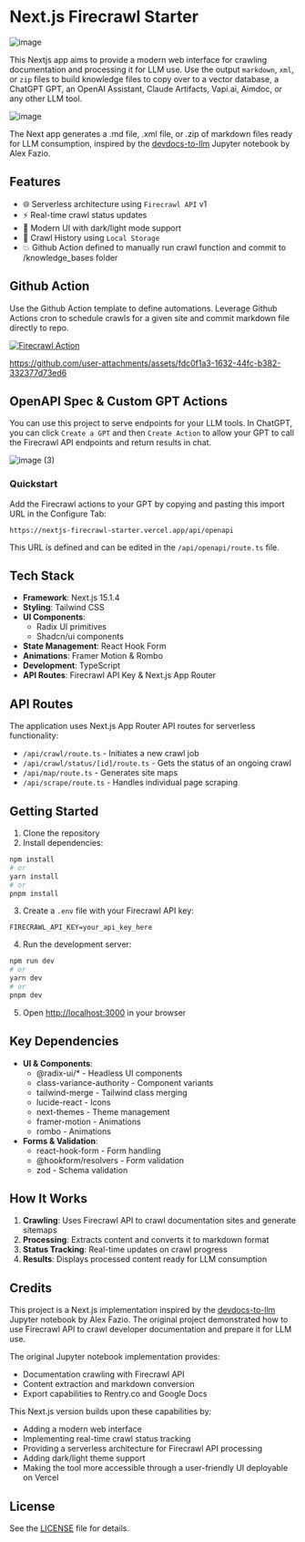 # Next.js Firecrawl Starter
![image](https://github.com/user-attachments/assets/e82a0567-6ad9-44c4-bc4b-2a99543cac1f)

This Nextjs app aims to provide a modern web interface for crawling documentation and processing it for LLM use. Use the output `markdown`, `xml`, or `zip` files to build knowledge files to copy over to a vector database, a ChatGPT GPT, an OpenAI Assistant, Claude Artifacts, Vapi.ai, Aimdoc, or any other LLM tool.

![image](https://github.com/user-attachments/assets/8d48194d-7436-4227-9919-7602688c65b7)

The Next app generates a .md file, .xml file, or .zip of markdown files ready for LLM consumption, inspired by the [devdocs-to-llm](https://github.com/alexfazio/devdocs-to-llm) Jupyter notebook by Alex Fazio.

## Features

- 🌐 Serverless architecture using `Firecrawl API` v1
- ⚡ Real-time crawl status updates
- 🎨 Modern UI with dark/light mode support
- 📂 Crawl History using `Local Storage`
- 💥 Github Action defined to manually run crawl function and commit to /knowledge_bases folder

## Github Action 
Use the Github Action template to define automations. Leverage Github Actions cron to schedule crawls for a given site and commit markdown file directly to repo.

[![Firecrawl Action](https://github.com/cameronking4/nextjs-firecrawl-starter/actions/workflows/crawl-docs.yml/badge.svg)](https://github.com/cameronking4/nextjs-firecrawl-starter/actions/workflows/crawl-docs.yml)

https://github.com/user-attachments/assets/fdc0f1a3-1632-44fc-b382-332377d73ed6

## OpenAPI Spec & Custom GPT Actions
You can use this project to serve endpoints for your LLM tools. In ChatGPT, you can click `Create a GPT` and then `Create Action` to allow your GPT to call the Firecrawl API endpoints and return results in chat.

![image (3)](https://github.com/user-attachments/assets/1280fc24-582b-42b3-8c76-7db66c72b004)

### Quickstart
Add the Firecrawl actions to your GPT by copying and pasting this import URL in the Configure Tab:
```
https://nextjs-firecrawl-starter.vercel.app/api/openapi
```
This URL is defined and can be edited in the `/api/openapi/route.ts` file.

## Tech Stack

- **Framework**: Next.js 15.1.4
- **Styling**: Tailwind CSS
- **UI Components**: 
  - Radix UI primitives
  - Shadcn/ui components
- **State Management**: React Hook Form
- **Animations**: Framer Motion & Rombo 
- **Development**: TypeScript
- **API Routes**: Firecrawl API Key & Next.js App Router

## API Routes

The application uses Next.js App Router API routes for serverless functionality:

- `/api/crawl/route.ts` - Initiates a new crawl job
- `/api/crawl/status/[id]/route.ts` - Gets the status of an ongoing crawl
- `/api/map/route.ts` - Generates site maps
- `/api/scrape/route.ts` - Handles individual page scraping

## Getting Started

1. Clone the repository
2. Install dependencies:
```bash
npm install
# or
yarn install
# or
pnpm install
```

3. Create a `.env` file with your Firecrawl API key:
```env
FIRECRAWL_API_KEY=your_api_key_here
```

4. Run the development server:
```bash
npm run dev
# or
yarn dev
# or
pnpm dev
```

5. Open [http://localhost:3000](http://localhost:3000) in your browser

## Key Dependencies

- **UI & Components**:
  - @radix-ui/* - Headless UI components
  - class-variance-authority - Component variants
  - tailwind-merge - Tailwind class merging
  - lucide-react - Icons
  - next-themes - Theme management
  - framer-motion - Animations
  - rombo - Animations
- **Forms & Validation**:
  - react-hook-form - Form handling
  - @hookform/resolvers - Form validation
  - zod - Schema validation

## How It Works

1. **Crawling**: Uses Firecrawl API to crawl documentation sites and generate sitemaps
2. **Processing**: Extracts content and converts it to markdown format
3. **Status Tracking**: Real-time updates on crawl progress
4. **Results**: Displays processed content ready for LLM consumption

## Credits

This project is a Next.js implementation inspired by the [devdocs-to-llm](https://github.com/alexfazio/devdocs-to-llm) Jupyter notebook by Alex Fazio. The original project demonstrated how to use Firecrawl API to crawl developer documentation and prepare it for LLM use.

The original Jupyter notebook implementation provides:
- Documentation crawling with Firecrawl API
- Content extraction and markdown conversion
- Export capabilities to Rentry.co and Google Docs


This Next.js version builds upon these capabilities by:
- Adding a modern web interface
- Implementing real-time crawl status tracking
- Providing a serverless architecture for Firecrawl API processing
- Adding dark/light theme support
- Making the tool more accessible through a user-friendly UI deployable on Vercel

## License

See the [LICENSE](LICENSE) file for details.
